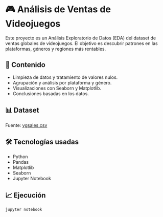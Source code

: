 # 🎮 Análisis de Ventas de Videojuegos

Este proyecto es un Análisis Exploratorio de Datos (EDA) del dataset de ventas globales de videojuegos. El objetivo es descubrir patrones en las plataformas, géneros y regiones más rentables.

## 📌 Contenido
- Limpieza de datos y tratamiento de valores nulos.
- Agrupación y análisis por plataforma y género.
- Visualizaciones con Seaborn y Matplotlib.
- Conclusiones basadas en los datos.

## 📊 Dataset
Fuente: [vgsales.csv](https://www.kaggle.com/datasets/gregorut/videogame-sales-with-ratings)

## 🛠️ Tecnologías usadas
- Python
- Pandas
- Matplotlib
- Seaborn
- Jupyter Notebook

## 📈 Ejecución
```bash
jupyter notebook
